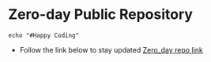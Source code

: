 # Zero-day Public Repository

~~~~~~
echo "#Happy Coding"
~~~~~~

* Follow the link below to stay updated
[Zero_day repo link](https://github.com/Kinyarasam/zero-day)

